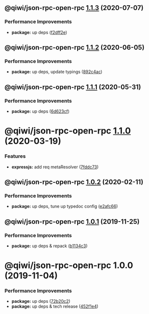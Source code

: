 ## @qiwi/json-rpc-open-rpc [1.1.3](https://github.com/qiwi/json-rpc/compare/@qiwi/json-rpc-open-rpc@1.1.2...@qiwi/json-rpc-open-rpc@1.1.3) (2020-07-07)


### Performance Improvements

* **package:** up deps ([f2dff2e](https://github.com/qiwi/json-rpc/commit/f2dff2e543e3bb074c836c578fe7f770e387ac22))

## @qiwi/json-rpc-open-rpc [1.1.2](https://github.com/qiwi/json-rpc/compare/@qiwi/json-rpc-open-rpc@1.1.1...@qiwi/json-rpc-open-rpc@1.1.2) (2020-06-05)


### Performance Improvements

* **package:** up deps, update typings ([892c4ac](https://github.com/qiwi/json-rpc/commit/892c4aca77f0d9aa6a3131a1bd07274bbd0b6160))

## @qiwi/json-rpc-open-rpc [1.1.1](https://github.com/qiwi/json-rpc/compare/@qiwi/json-rpc-open-rpc@1.1.0...@qiwi/json-rpc-open-rpc@1.1.1) (2020-05-31)


### Performance Improvements

* **package:** up deps ([6d623cf](https://github.com/qiwi/json-rpc/commit/6d623cf73724314557f045ad641573a6d155e2d8))

# @qiwi/json-rpc-open-rpc [1.1.0](https://github.com/qiwi/json-rpc/compare/@qiwi/json-rpc-open-rpc@1.0.2...@qiwi/json-rpc-open-rpc@1.1.0) (2020-03-19)


### Features

* **expressjs:** add req metaResolver ([7fddc73](https://github.com/qiwi/json-rpc/commit/7fddc73d7dbc61509748cd0b0c4029ce7afd6936))

## @qiwi/json-rpc-open-rpc [1.0.2](https://github.com/qiwi/json-rpc/compare/@qiwi/json-rpc-open-rpc@1.0.1...@qiwi/json-rpc-open-rpc@1.0.2) (2020-02-11)


### Performance Improvements

* **package:** up deps, tune up typedoc config ([e2afc66](https://github.com/qiwi/json-rpc/commit/e2afc66460997567f18902467c09161398deb7e1))

## @qiwi/json-rpc-open-rpc [1.0.1](https://github.com/qiwi/json-rpc/compare/@qiwi/json-rpc-open-rpc@1.0.0...@qiwi/json-rpc-open-rpc@1.0.1) (2019-11-25)


### Performance Improvements

* **package:** up deps & repack ([b1134c3](https://github.com/qiwi/json-rpc/commit/b1134c3222a6d45927e542b0c29ee8524723c884))

# @qiwi/json-rpc-open-rpc 1.0.0 (2019-11-04)


### Performance Improvements

* **package:** up deps ([72b20c2](https://github.com/qiwi/json-rpc/commit/72b20c2022d0874717e99d92f0ea9344c0573030))
* **package:** up deps & tech release ([452f1e4](https://github.com/qiwi/json-rpc/commit/452f1e4f1f32a4c09a4b55a3d58b7d19e40145c9))
